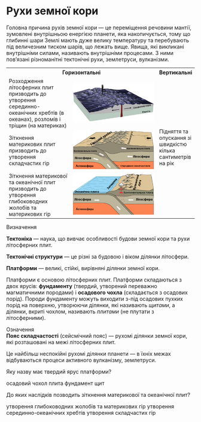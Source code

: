 
Рухи земної кори
================

Головна причина рухів земної кори — це переміщення речовини мантії, зумовлені внутрішньою енергією планети, яка накопичується, тому що глибинні шари Землі мають дуже велику температуру та перебувають під величезним тиском шарів, що лежать вище. Явища, які викликані внутрішніми силами, називають внутрішніми процесами. З ними пов’язані різноманітні тектонічні рухи, землетруси, вулканізми.

<table>
  <tr>
    <th colspan="2">Горизонтальнi</th>
    <th>Вертикальнi</th>
  </tr>
  <tr>
    <td width="35%">Розходження лiтосферних плит призводить до утворення серединно-океанiчних хребтiв (в океанах), розломiв i трiщин (на материках)</td>
    <td width="50%"><img src="5.png"/></td>
    <td width="15%" rowspan="3">Пiдняття та опускання зi швидкiстю кiлька сантиметрiв на рiк</td>
  </tr>
  <tr>
    <td>Зiткнення материкових плит призводить до утворення складчастих гiр</td>
    <td><img src="6.png"/></td>
  </tr>
  <tr>
    <td>Зiткнення материкової та океанiчної плит призводить до утворення глибоководних жолобiв та материкових гiр</td>
    <td><img src="7.png"/></td>
  </tr>
</table>


<div class="eoz-wrap">
<span class="eoz">Визначення</span>
<div class="eoz-text">
<p><b>Тектонiка</b> — наука, що вивчає особливостi будови земної кори та рухи лiтосферних плит.</p>
<p><b>Тектонiчнi структури</b> — це рiзнi за будовою i вiком дiлянки лiтосфери.</p>
<b>Платформи</b> — великi, стiйкi, вирiвнянi дiлянки земної кори.
</div>
</div>


Платформи є основою літосферних плит. Платформи складаються з двох ярусів: **фундаменту** (твердий, утворений переважно магматичними породами) і **осадового чохла** (складається з осадових порід). Породи фундаменту можуть виходити з-під осадових пухких порід на поверхню, утворюючи ділянки, які називають *щитами*, а ділянки, вкриті чохлом, називають *плитами* (не плутати з літосферними).

<div class="eoz-wrap">
<span class="eoz">Означення</span>
<div class="eoz-text">
<b>Пояс складчастостi</b> (сейсмiчний пояс) — рухомi дiлянки земної кори, якi розташованi на межi лiтосферних плит.
</div>
</div>

Це найбільш неспокійні рухомі ділянки планети — в їхніх межах відбуваються процеси активного вулканізму, землетруси.

<quiz>
<question>
<p>Яку назву має твердий ярус платформи?</p>
<answer>осадовий чохол</answer>
<answer>плита</answer>
<answer correct>фундамент</answer>
<answer>щит</answer>
</question>
<question>
<p>До яких наслідків позводить зiткнення материкової та океанiчної плит?</p>
<answer correct>утворення глибоководних жолобiв та материкових гiр</answer>
<answer>утворення серединно-океанiчних хребтiв</answer>
<answer>утворення складчастих гiр</answer>
</question>
</quiz>
